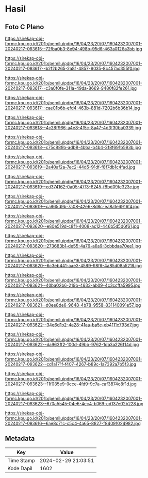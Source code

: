 # Hasil

## Foto C Plano

https://sirekap-obj-formc.kpu.go.id/201b/pemilu/pdpr/16/04/23/20/07/1604232007001-20240217-093615--72fba0b3-8e94-498b-95d6-463a0126a3bb.jpg

https://sirekap-obj-formc.kpu.go.id/201b/pemilu/pdpr/16/04/23/20/07/1604232007001-20240217-093617--b2f2b265-2a81-4857-9035-8c457ac355f0.jpg

https://sirekap-obj-formc.kpu.go.id/201b/pemilu/pdpr/16/04/23/20/07/1604232007001-20240217-093617--c3a0f0fe-311a-49da-8669-9480f82fe261.jpg

https://sirekap-obj-formc.kpu.go.id/201b/pemilu/pdpr/16/04/23/20/07/1604232007001-20240217-093617--cae01b6b-efd4-463b-881d-7202b6b36b14.jpg

https://sirekap-obj-formc.kpu.go.id/201b/pemilu/pdpr/16/04/23/20/07/1604232007001-20240217-093618--4c28f966-a4e8-4f5c-8a47-4d3f30ba0339.jpg

https://sirekap-obj-formc.kpu.go.id/201b/pemilu/pdpr/16/04/23/20/07/1604232007001-20240217-093618--c75c889b-adb8-4bba-b4b4-3f8f691b593b.jpg

https://sirekap-obj-formc.kpu.go.id/201b/pemilu/pdpr/16/04/23/20/07/1604232007001-20240217-093619--2a40af2a-7ec2-44d5-91df-f8f7db1c4fad.jpg

https://sirekap-obj-formc.kpu.go.id/201b/pemilu/pdpr/16/04/23/20/07/1604232007001-20240217-093619--ed374162-0a05-47f3-8245-f8bd09fc323c.jpg

https://sirekap-obj-formc.kpu.go.id/201b/pemilu/pdpr/16/04/23/20/07/1604232007001-20240217-093619--ca865d9b-7a08-42e6-8d8c-ea8a1e6916f4.jpg

https://sirekap-obj-formc.kpu.go.id/201b/pemilu/pdpr/16/04/23/20/07/1604232007001-20240217-093620--e80e519d-c8f1-4008-ac12-446b5d5d6f61.jpg

https://sirekap-obj-formc.kpu.go.id/201b/pemilu/pdpr/16/04/23/20/07/1604232007001-20240217-093620--273683b1-de55-4a76-a6a6-3cbbdaa70ee1.jpg

https://sirekap-obj-formc.kpu.go.id/201b/pemilu/pdpr/16/04/23/20/07/1604232007001-20240217-093620--6c3eb441-aae3-4589-98f6-4a85d08a5218.jpg

https://sirekap-obj-formc.kpu.go.id/201b/pemilu/pdpr/16/04/23/20/07/1604232007001-20240217-093621--40ba02b6-219b-4633-ab09-4c3ccffa5995.jpg

https://sirekap-obj-formc.kpu.go.id/201b/pemilu/pdpr/16/04/23/20/07/1604232007001-20240217-093621--d0ee8de6-9648-4b78-9558-831140091e57.jpg

https://sirekap-obj-formc.kpu.go.id/201b/pemilu/pdpr/16/04/23/20/07/1604232007001-20240217-093622--34e6d1b2-4a28-41aa-ba5c-eb4111c793d7.jpg

https://sirekap-obj-formc.kpu.go.id/201b/pemilu/pdpr/16/04/23/20/07/1604232007001-20240217-093622--da963ff2-100d-49bb-9762-1da3a226f14d.jpg

https://sirekap-obj-formc.kpu.go.id/201b/pemilu/pdpr/16/04/23/20/07/1604232007001-20240217-093622--cd1a171f-f407-4267-b89c-1a7392a7b5f3.jpg

https://sirekap-obj-formc.kpu.go.id/201b/pemilu/pdpr/16/04/23/20/07/1604232007001-20240217-093623--11f035e9-0cce-4fd9-9c7a-caf3874c8f1d.jpg

https://sirekap-obj-formc.kpu.go.id/201b/pemilu/pdpr/16/04/23/20/07/1604232007001-20240217-093623--670a5545-04e6-4ec4-b069-cd137e02b228.jpg

https://sirekap-obj-formc.kpu.go.id/201b/pemilu/pdpr/16/04/23/20/07/1604232007001-20240217-093616--6ae8c71c-c5c4-4a65-8827-f84091024982.jpg


## Metadata

| Key        | Value               |
| ---------- | ------------------- |
| Time Stamp | 2024-02-29 21:03:51 |
| Kode Dapil | 1602                |



